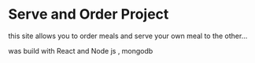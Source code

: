 <h1>Serve and Order Project</h1>

this site allows you to order meals and serve your own meal to the other...

was build with React and Node js , mongodb